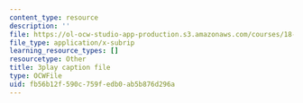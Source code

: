 ```yaml
---
content_type: resource
description: ''
file: https://ol-ocw-studio-app-production.s3.amazonaws.com/courses/18-06sc-linear-algebra-fall-2011/fb56b12f590c759fedb0ab5b876d296a_wuyAeWE3iIM.srt
file_type: application/x-subrip
learning_resource_types: []
resourcetype: Other
title: 3play caption file
type: OCWFile
uid: fb56b12f-590c-759f-edb0-ab5b876d296a
---
```

